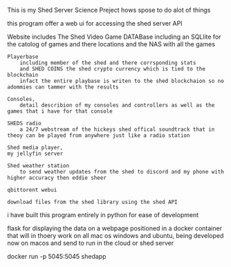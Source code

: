 
This is my Shed Server Science Preject
hows spose to do alot of things 

this program offer a web ui for accessing the shed server API

Website includes
    The Shed Video Game DATABase 
        including an SQLlite for the catolog of games and there locations
        and the NAS with all the games

    Playerbase
        including member of the shed and there corrsponding stats
        and SHED COINS the shed crypto currency which is tied to the blockchain
        infact the entire playbase is writen to the shed blockchaion so no adommies can tammer with the results
    
    Consoles,
        detail describion of my consoles and controllers as well as the games that i have for that console 

    SHEDS radio
        a 24/7 webstream of the hickeys shed offical soundtrack that in theoy can be played from anywhere just like a radio station

    Shed media player, 
    my jellyfin server

    Shed weather station
        to send weather updates from the shed to discord and my phone with higher accuracy then eddie sheer

    qbittorent webui

    download files from the shed library using the shed API

i have built this program entirely in python for ease of development

flask for displaying the data on a webpage 
positioned in a docker container that will in thoery work
on all mac os windows and ubuntu, being developed now on macos and send to run in the cloud or shed server


docker run -p 5045:5045 shedapp
